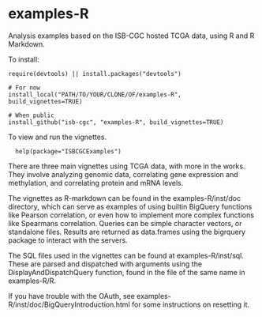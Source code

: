 # examples-R
Analysis examples based on the ISB-CGC hosted TCGA data, using R and R Markdown.

To install:
```
require(devtools) || install.packages("devtools")

# For now
install_local("PATH/TO/YOUR/CLONE/OF/examples-R", build_vignettes=TRUE)

# When public
install_github("isb-cgc", "examples-R", build_vignettes=TRUE)
```

To view and run the vignettes.
```
  help(package="ISBCGCExamples")
```

There are three main vignettes using TCGA data, with more in the works. 
They involve analyzing genomic data, correlating gene expression and methylation, 
and correlating protein and mRNA levels. 

The vignettes as R-markdown can be found in the examples-R/inst/doc directory,
which can serve as examples of using builtin BigQuery functions like Pearson
correlation, or even how to implement more complex functions like Spearmans 
correlation. Queries can be simple character vectors, or standalone files. 
Results are returned as data.frames using the bigrquery package to 
interact with the servers.

The SQL files used in the vignettes can be found at examples-R/inst/sql. 
These are parsed and dispatched with arguments using the DisplayAndDispatchQuery function, 
found in the file of the same name in examples-R/R.

If you have trouble with the OAuth, see examples-R/inst/doc/BigQueryIntroduction.html 
for some instructions on resetting it.
